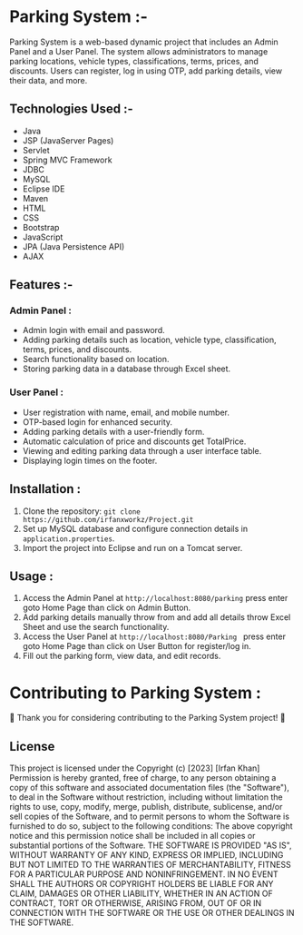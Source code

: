 # Parking System :-
  Parking System is a web-based dynamic project that includes an Admin Panel and a User Panel. The system allows administrators to manage parking locations,
  vehicle types, classifications, terms, prices, and discounts. Users can register, log in using OTP, add parking details, view their data, and more.
## Technologies Used :-
- Java
- JSP (JavaServer Pages)
- Servlet
- Spring MVC Framework
- JDBC
- MySQL
- Eclipse IDE
- Maven
- HTML
- CSS
- Bootstrap
- JavaScript
- JPA (Java Persistence API)
- AJAX

## Features :-

### Admin Panel :
- Admin login with email and password.
- Adding parking details such as location, vehicle type, classification, terms, prices, and discounts.
- Search functionality based on location.
- Storing parking data in a database through Excel sheet.

### User Panel :
- User registration with name, email, and mobile number.
- OTP-based login for enhanced security.
- Adding parking details with a user-friendly form.
- Automatic calculation of price and discounts get TotalPrice.
- Viewing and editing parking data through a user interface table.
- Displaying login times on the footer.
  
## Installation :
1. Clone the repository: `git clone https://github.com/irfanxworkz/Project.git`
2. Set up MySQL database and configure connection details in `application.properties`.
3. Import the project into Eclipse and run on a Tomcat server.

## Usage :
1. Access the Admin Panel at `http://localhost:8080/parking` press enter goto Home Page than click on Admin Button.
2. Add parking details manually throw from and add all details throw Excel Sheet and use the search functionality.
3. Access the User Panel at `http://localhost:8080/Parking ` press enter goto Home Page than click on User Button for register/log in.
4. Fill out the parking form, view data, and edit records.

# Contributing to Parking System :
🎉 Thank you for considering contributing to the Parking System project! 🎉

## License
This project is licensed under the Copyright (c) [2023] [Irfan Khan] Permission is hereby granted, free of charge, to any person obtaining a copy of this software and associated
documentation files (the "Software"), to deal in the Software without restriction, including without limitation the rights to use, copy, modify, merge, publish, distribute, sublicense,
and/or sell copies of the Software, and to permit persons to whom the Software is furnished to do so, subject to the following conditions: The above copyright notice and this permission
notice shall be included in all copies or substantial portions of the Software. THE SOFTWARE IS PROVIDED "AS IS", WITHOUT WARRANTY OF ANY KIND, EXPRESS OR IMPLIED, INCLUDING BUT NOT
LIMITED TO THE WARRANTIES OF MERCHANTABILITY, FITNESS FOR A PARTICULAR PURPOSE AND NONINFRINGEMENT. IN NO EVENT SHALL THE AUTHORS OR COPYRIGHT HOLDERS BE LIABLE FOR ANY CLAIM, DAMAGES
OR OTHER LIABILITY, WHETHER IN AN ACTION OF CONTRACT, TORT OR OTHERWISE, ARISING FROM, OUT OF OR IN CONNECTION WITH THE SOFTWARE OR THE USE OR OTHER DEALINGS IN THE SOFTWARE.

